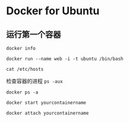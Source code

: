 # Docker for Ubuntu

## 运行第一个容器

`docker info`

`docker run --name web -i -t ubuntu /bin/bash`

`cat /etc/hosts`       

检查容器的进程
`ps -aux`

`docker ps -a`

`docker start yourcontainername`

`docker attach yourcontainername`
